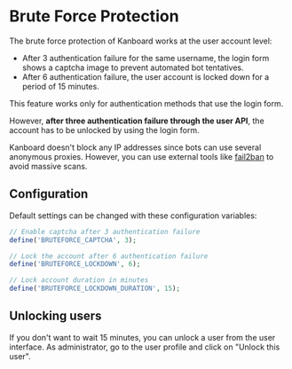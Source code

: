 Brute Force Protection
======================

The brute force protection of Kanboard works at the user account level:

- After 3 authentication failure for the same username, the login form shows a captcha image to prevent automated bot tentatives.
- After 6 authentication failure, the user account is locked down for a period of 15 minutes.

This feature works only for authentication methods that use the login form.

However, **after three authentication failure through the user API**, the account has to be unlocked by using the login form.

Kanboard doesn't block any IP addresses since bots can use several anonymous proxies. However, you can use external tools like [fail2ban](http://www.fail2ban.org) to avoid massive scans.

Configuration
-------------

Default settings can be changed with these configuration variables:

```php
// Enable captcha after 3 authentication failure
define('BRUTEFORCE_CAPTCHA', 3);

// Lock the account after 6 authentication failure
define('BRUTEFORCE_LOCKDOWN', 6);

// Lock account duration in minutes
define('BRUTEFORCE_LOCKDOWN_DURATION', 15);
```

Unlocking users
---------------

If you don't want to wait 15 minutes, you can unlock a user from the user interface.
As administrator, go to the user profile and click on "Unlock this user".
